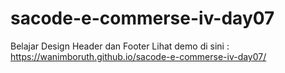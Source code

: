 # sacode-e-commerse-iv-day07
Belajar Design Header dan Footer
Lihat demo di sini : https://wanimboruth.github.io/sacode-e-commerse-iv-day07/
